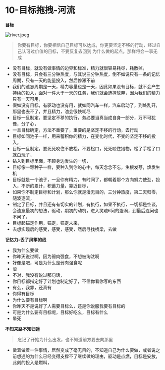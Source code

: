 # 10-目标拖拽-河流



**目标**

![river.jpeg](https://upload-images.jianshu.io/upload_images/10762718-d64e9cdb96884158.jpeg?imageMogr2/auto-orient/strip%7CimageView2/2/w/1240)

> 你要有目标，你要相信自己目标可以达成，你更要坚定不移的行动，经过自己认可过价值的目标，不要反复去回到 为什么做的起点，那样将会一事无成

* 没有目标，就没有做事情的边界和标准，精力就很容易耗尽，耗散掉，
* 没有目标，只会有三分钟热度，与其说三分钟热度，倒不如说只有一条的记忆周期，只有一天的能量投入，然后停滞不前
* 我们的遗忘周期是一天，精力容量也是一天，因此如果没有目标，就不会产生持续的投入，面对一件大于一天的任务，我们就会选择放弃，因为我们的精力只有一天可用，
* 假如没有目标，有驱动也没有用，就如同汽车一样，汽车启动了，到处乱开，那里也去不了，并且精力，油会很快耗尽
* 目标一旦制定，要坚定不移的执行，务必要当真当成自身一部分，万不可犹豫，分了心，
* 一旦目标确定，方法不重要了，重要的是坚定不移的行动，去行动
* 目标如同池子一样，用来蓄积你的精力，在变化时代，不变的坚定不移的投入，
* 目标一旦制定，要死死咬住不放松，不要松口，死死咬住猎物，松了手松了口就白玩了，
* 钻入到目标里面，不顾身边发生的一切，
* 目标像一颗种子一样，要种入到你的心中，每天念念不忘，生根发芽，焕发生机
* 目标就是一个池子，一旦你有精力，有时间了，都朝着那个方向努力使劲，投入，不断的累计，积蓄力量，靠近目标，
* 如果你不制定目标和计划，那么你就是漫无目的，三分钟热度，第二天归零，随波逐流，
* 制定了目标，并且还有有切实的计划，有执行，如果不执行，一切都是空谈，会遗忘最初的想法，驱动，期初的动机，进入灵魂6问的漩涡，到最后连问也不问了，
* 目标起锚定作用，锚定，锚定未来，
* 去想实现后的感受，感受，感受，然后寻找桥梁，去做

**记忆力-丢了风筝的线**

* 我为什么要做
* 你昨天说过啊，因为弱肉强食，不想被淘汰啊
* 好像是吧，可是为什么是弱肉强食呢
* 滚
* 不对，我没有说过那句话，
* 你目标都指定好了计划也制定好了，不信你看你写的东西
* 有么，我靠，还真有
* 你得有目标
* 为什么要有目标啊
* 你昨天不是说好了人需要目标么，还是你说服我要有目标的
* 可是为什么要有目标呢，目标好吃么，目标有什么
* 晕死

**不知来路不知归途**

> 忘记了开始为什么出发，也不知道前方要去向那里

* 做着做着一件事情，居然变成了毫无目的，不知道自己为什么要做，或者说之前想通的为什么已经变得支撑不了继续做的理由，驱动是点燃，目标是安放，此刻的投入是燃料，

